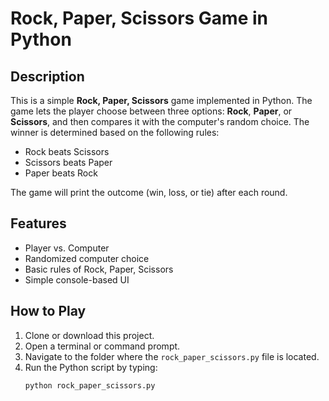 # Rock, Paper, Scissors Game in Python

## Description

This is a simple **Rock, Paper, Scissors** game implemented in Python. The game lets the player choose between three options: **Rock**, **Paper**, or **Scissors**, and then compares it with the computer's random choice. The winner is determined based on the following rules:

- Rock beats Scissors
- Scissors beats Paper
- Paper beats Rock

The game will print the outcome (win, loss, or tie) after each round.

## Features

- Player vs. Computer
- Randomized computer choice
- Basic rules of Rock, Paper, Scissors
- Simple console-based UI

## How to Play

1. Clone or download this project.
2. Open a terminal or command prompt.
3. Navigate to the folder where the `rock_paper_scissors.py` file is located.
4. Run the Python script by typing:
   ```bash
   python rock_paper_scissors.py
